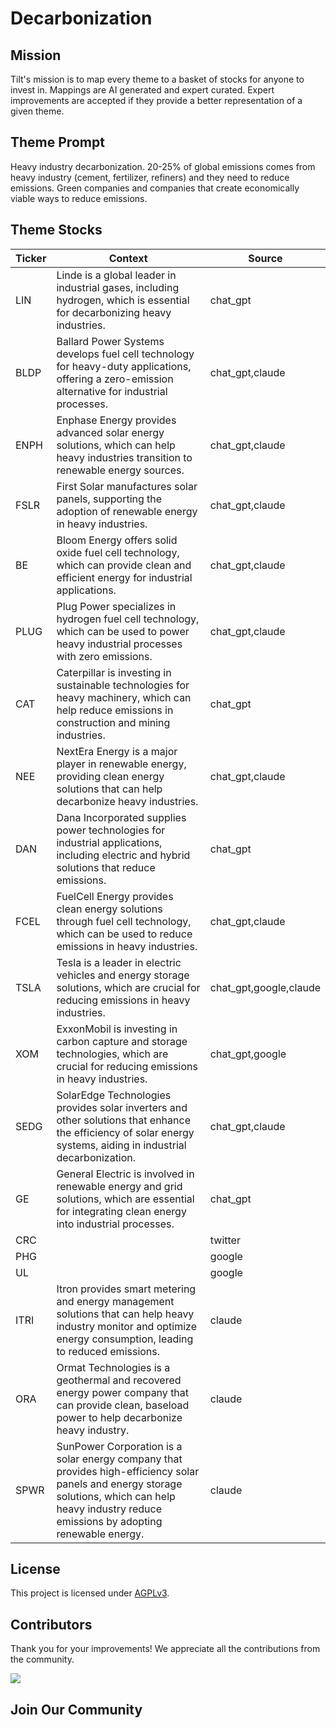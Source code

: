 <!--[[[cog
import cog
import json
with open('config.json') as file:
  config = json.load(file)
  cog.outl(f"# {config['name'].title()}")
]]]-->
# Decarbonization
<!--//[[[end]]]-->

## Mission

Tilt's mission is to map every theme to a basket of stocks for anyone to invest in. Mappings are AI generated and expert curated.
Expert improvements are accepted if they provide a better representation of a given theme.

## Theme Prompt
<!--[[[cog
import cog
import json
with open('config.json') as file:
  config = json.load(file)
  cog.outl(config['prompt'])
]]]-->
Heavy industry decarbonization. 20-25% of global emissions comes from heavy industry (cement, fertilizer, refiners) and they need to reduce emissions. Green companies and companies that create economically viable ways to reduce emissions.
<!--[[[end]]]-->

## Theme Stocks

<!--[[[cog
import cog
import csv
import json

with open('context.json') as file:
  contexts = json.load(file)

def _get_context_str_for_ticker(ticker):
  try:
    context = contexts[ticker]
    context_str = context['chat_gpt'] or context['claude'] or ""
  except KeyError:
    context_str = ""

  return context_str

cog.outl("| Ticker  | Context | Source |")
cog.outl("| ------- | ---- | ---- |")

with open('theme.csv') as file:
  reader = csv.reader(file)
  next(reader) # skip the header
  for row in reader:
    context_str = _get_context_str_for_ticker(row[0])
    cog.outl(f"| {row[0]} | {context_str} | {row[1]} |")
]]]-->
| Ticker  | Context | Source |
| ------- | ---- | ---- |
| LIN | Linde is a global leader in industrial gases, including hydrogen, which is essential for decarbonizing heavy industries. | chat_gpt |
| BLDP | Ballard Power Systems develops fuel cell technology for heavy-duty applications, offering a zero-emission alternative for industrial processes. | chat_gpt,claude |
| ENPH | Enphase Energy provides advanced solar energy solutions, which can help heavy industries transition to renewable energy sources. | chat_gpt,claude |
| FSLR | First Solar manufactures solar panels, supporting the adoption of renewable energy in heavy industries. | chat_gpt,claude |
| BE | Bloom Energy offers solid oxide fuel cell technology, which can provide clean and efficient energy for industrial applications. | chat_gpt,claude |
| PLUG | Plug Power specializes in hydrogen fuel cell technology, which can be used to power heavy industrial processes with zero emissions. | chat_gpt,claude |
| CAT | Caterpillar is investing in sustainable technologies for heavy machinery, which can help reduce emissions in construction and mining industries. | chat_gpt |
| NEE | NextEra Energy is a major player in renewable energy, providing clean energy solutions that can help decarbonize heavy industries. | chat_gpt,claude |
| DAN | Dana Incorporated supplies power technologies for industrial applications, including electric and hybrid solutions that reduce emissions. | chat_gpt |
| FCEL | FuelCell Energy provides clean energy solutions through fuel cell technology, which can be used to reduce emissions in heavy industries. | chat_gpt,claude |
| TSLA | Tesla is a leader in electric vehicles and energy storage solutions, which are crucial for reducing emissions in heavy industries. | chat_gpt,google,claude |
| XOM | ExxonMobil is investing in carbon capture and storage technologies, which are crucial for reducing emissions in heavy industries. | chat_gpt,google |
| SEDG | SolarEdge Technologies provides solar inverters and other solutions that enhance the efficiency of solar energy systems, aiding in industrial decarbonization. | chat_gpt,claude |
| GE | General Electric is involved in renewable energy and grid solutions, which are essential for integrating clean energy into industrial processes. | chat_gpt |
| CRC |  | twitter |
| PHG |  | google |
| UL |  | google |
| ITRI | Itron provides smart metering and energy management solutions that can help heavy industry monitor and optimize energy consumption, leading to reduced emissions. | claude |
| ORA | Ormat Technologies is a geothermal and recovered energy power company that can provide clean, baseload power to help decarbonize heavy industry. | claude |
| SPWR | SunPower Corporation is a solar energy company that provides high-efficiency solar panels and energy storage solutions, which can help heavy industry reduce emissions by adopting renewable energy. | claude |
<!--[[[end]]]-->

## License

<p>
This project is licensed under <a href="./LICENSE">AGPLv3</a>.
</p>


## Contributors

Thank you for your improvements! We appreciate all the contributions from the community.

<!--[[[cog
import cog
import json
with open('config.json') as file:
  config = json.load(file)
  repo = config['github_repo'].lower()
  cog.outl(f'<a href="https://github.com/gettilt/{repo}/graphs/contributors">')
  cog.outl(f'  <img src="https://contrib.rocks/image?repo=gettilt/{repo}" />')
  cog.outl('</a>')
]]]-->
<a href="https://github.com/gettilt/decarbonization/graphs/contributors">
  <img src="https://contrib.rocks/image?repo=gettilt/decarbonization" />
</a>
<!--[[[end]]]-->

## Join Our Community

<a href="https://discord.gg/4vYMhRpaMY" target="_blank">
<img src="https://discord.com/api/guilds/1179775688421683220/widget.png?style=banner3" alt="">
</a>

